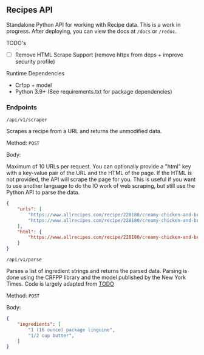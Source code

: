 ## Recipes API

Standalone Python API for working with Recipe data. This is a work in progress. After deploying, you can view the docs at `/docs` or `/redoc`.

TODO's
- [ ] Remove HTML Scrape Support (remove httpx from deps + improve security profile)

Runtime Dependencies
- Crfpp + model
- Python 3.9+ (See requirements.txt for package dependencies)

### Endpoints

`/api/v1/scraper`

Scrapes a recipe from a URL and returns the unmodified data.

Method: `POST`

Body:

Maximum of 10 URLs per request. You can optionally provide a "html" key with a key-value pair of the URL and the HTML of the page. If the HTML is not provided, the API will scrape the page for you. This is useful if you want to use another language to do the IO work of web scraping, but still use the Python API to parse the data.

```json
{
    "urls": [
        "https://www.allrecipes.com/recipe/228180/creamy-chicken-and-broccoli-pasta/",
        "https://www.allrecipes.com/recipe/228180/creamy-chicken-and-broccoli-pasta/"
    ],
    "html": {
        "https://www.allrecipes.com/recipe/228180/creamy-chicken-and-broccoli-pasta/": "<html>...</html>"
    }
}
```

`/api/v1/parse`

Parses a list of ingredient strings and returns the parsed data. Parsing is done using the CRFPP library and the model published by the New York Times. Code is largely adapted from [TODO]()

Method: `POST`

Body:

```json
{
    "ingredients": [
        "1 (16 ounce) package linguine",
        "1/2 cup butter",
    ]
}
```
